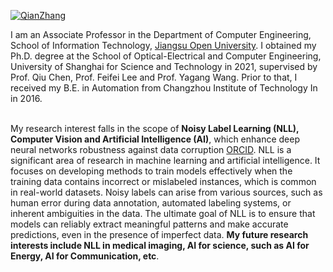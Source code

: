 [![QianZhang](https://img.shields.io/badge/QianZhang-github-blue?logo=github)](https://github.com/LanXiaoPang613/QianZhang613.github.io)

I am an Associate Professor in the Department of Computer Engineering, School of Information Technology, [Jiangsu Open University](https://sit.jsou.edu.cn/2023/0904/c6266a159158/page.psp). I obtained my Ph.D. degree at the School of Optical-Electrical and Computer Engineering, University of Shanghai for Science and Technology in 2021, supervised by Prof. Qiu Chen, Prof. Feifei Lee and Prof. Yagang Wang. Prior to that, I received my B.E. in Automation from Changzhou Institute of Technology In in 2016.

<br />My research interest falls in the scope of **Noisy Label Learning (NLL), Computer Vision and Artificial Intelligence (AI)**, which enhance deep neural networks robustness against data corruption [ORCID](https://orcid.org/0000-0003-1749-8653). NLL is a significant area of research in machine learning and artificial intelligence. It focuses on developing methods to train models effectively when the training data contains incorrect or mislabeled instances, which is common in real-world datasets. Noisy labels can arise from various sources, such as human error during data annotation, automated labeling systems, or inherent ambiguities in the data. The ultimate goal of NLL is to ensure that models can reliably extract meaningful patterns and make accurate predictions, even in the presence of imperfect data. **My future research interests include NLL in medical imaging, AI for science, such as AI for Energy, AI for Communication, etc**. <br />

